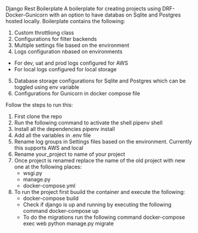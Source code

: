 Django Rest Boilerplate
A boilerplate for creating projects using DRF-Docker-Gunicorn with an option to have databas on Sqlite and Postgres hosted locally.
Boilerplate contains the following:
1. Custom throttliong class
2. Configurations for filter backends
3. Multiple settings file based on the environment
4. Logs configuration nbased on environments
  - For dev, uat and prod logs configured for AWS
  - For local logs configured for local storage
5. Database storage configurations for Sqlite and Postgres which can be toggled using env variable
6. Configurations for Gunicorn in docker compose file


Follow the steps to run this:
1. First clone the repo
2. Run the following command to activate the shell
    pipenv shell 
3. Install all the dependencies
    pipenv install
4. Add all the variables in .env file
5. Rename log groups in Settings files based on the environment. Currently this supports AWS and local
6. Rename your_project to name of your project
7. Once project is renamed replace the name of the old project with new one at the following places:
    - wsgi.py
    - manage.py
    - docker-compose.yml
8. To run the project first buuild the container and execute the following:
    - docker-compose build
    - Check if django is up and running by executing the following command
      docker-compose up
    - To do the migrations run the following command
      docker-compose exec web python manage.py migrate